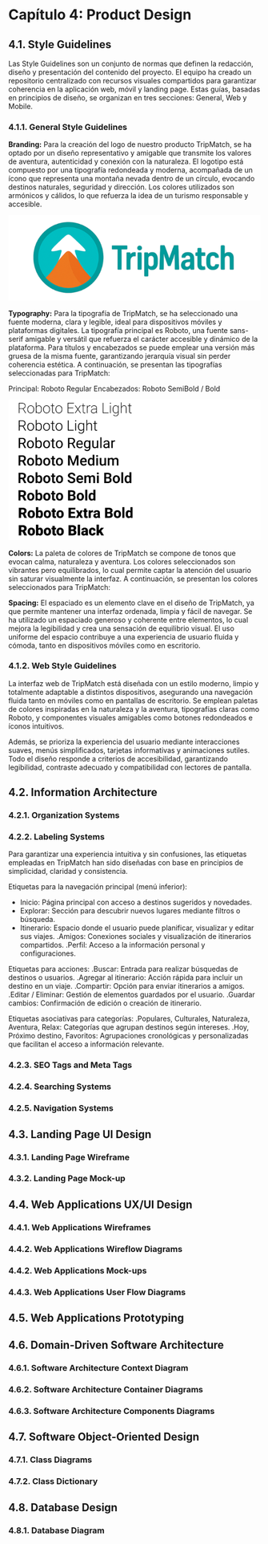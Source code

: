 # Capítulo 4: Product Design
## 4.1. Style Guidelines
Las Style Guidelines son un conjunto de normas que definen la redacción, diseño y presentación del contenido del proyecto. El equipo ha creado un repositorio centralizado con recursos visuales compartidos para garantizar coherencia en la aplicación web, móvil y landing page. Estas guías, basadas en principios de diseño, se organizan en tres secciones: General, Web y Mobile.
### 4.1.1. General Style Guidelines
__Branding:__
Para la creación del logo de nuestro producto TripMatch, se ha optado por un diseño representativo y amigable que transmite los valores de aventura, autenticidad y conexión con la naturaleza. El logotipo está compuesto por una tipografía redondeada y moderna, acompañada de un ícono que representa una montaña nevada dentro de un círculo, evocando destinos naturales, seguridad y dirección. Los colores utilizados son armónicos y cálidos, lo que refuerza la idea de un turismo responsable y accesible.

![logotipo TripMatch](img/logo-TripMatch.png)

__Typography:__
Para la tipografía de TripMatch, se ha seleccionado una fuente moderna, clara y legible, ideal para dispositivos móviles y plataformas digitales. La tipografía principal es Roboto, una fuente sans-serif amigable y versátil que refuerza el carácter accesible y dinámico de la plataforma. Para títulos y encabezados se puede emplear una versión más gruesa de la misma fuente, garantizando jerarquía visual sin perder coherencia estética.
A continuación, se presentan las tipografías seleccionadas para TripMatch:

Principal: Roboto Regular
Encabezados: Roboto SemiBold / Bold

![tipography TripMatch](img/tipografia-roboto.png)

__Colors:__
La paleta de colores de TripMatch se compone de tonos que evocan calma, naturaleza y aventura. Los colores seleccionados son vibrantes pero equilibrados, lo cual permite captar la atención del usuario sin saturar visualmente la interfaz. A continuación, se presentan los colores seleccionados para TripMatch:



__Spacing:__
El espaciado es un elemento clave en el diseño de TripMatch, ya que permite mantener una interfaz ordenada, limpia y fácil de navegar. Se ha utilizado un espaciado generoso y coherente entre elementos, lo cual mejora la legibilidad y crea una sensación de equilibrio visual. El uso uniforme del espacio contribuye a una experiencia de usuario fluida y cómoda, tanto en dispositivos móviles como en escritorio.

### 4.1.2. Web Style Guidelines
La interfaz web de TripMatch está diseñada con un estilo moderno, limpio y totalmente adaptable a distintos dispositivos, asegurando una navegación fluida tanto en móviles como en pantallas de escritorio. Se emplean paletas de colores inspiradas en la naturaleza y la aventura, tipografías claras como Roboto, y componentes visuales amigables como botones redondeados e íconos intuitivos.

Además, se prioriza la experiencia del usuario mediante interacciones suaves, menús simplificados, tarjetas informativas y animaciones sutiles. Todo el diseño responde a criterios de accesibilidad, garantizando legibilidad, contraste adecuado y compatibilidad con lectores de pantalla.


## 4.2. Information Architecture
### 4.2.1. Organization Systems


### 4.2.2. Labeling Systems
Para garantizar una experiencia intuitiva y sin confusiones, las etiquetas empleadas en TripMatch han sido diseñadas con base en principios de simplicidad, claridad y consistencia.

Etiquetas para la navegación principal (menú inferior):

* Inicio: Página principal con acceso a destinos sugeridos y novedades.
* Explorar: Sección para descubrir nuevos lugares mediante filtros o búsqueda.
* Itinerario: Espacio donde el usuario puede planificar, visualizar y editar sus viajes.
\.Amigos: Conexiones sociales y visualización de itinerarios compartidos.
\.Perfil: Acceso a la información personal y configuraciones.

Etiquetas para acciones:
\.Buscar: Entrada para realizar búsquedas de destinos o usuarios.
\.Agregar al itinerario: Acción rápida para incluir un destino en un viaje.
\.Compartir: Opción para enviar itinerarios a amigos.
\.Editar / Eliminar: Gestión de elementos guardados por el usuario.
\.Guardar cambios: Confirmación de edición o creación de itinerario.

Etiquetas asociativas para categorías:
\.Populares, Culturales, Naturaleza, Aventura, Relax: Categorías que agrupan destinos según intereses.
\.Hoy, Próximo destino, Favoritos: Agrupaciones cronológicas y personalizadas que facilitan el acceso a información relevante.


### 4.2.3. SEO Tags and Meta Tags 
### 4.2.4. Searching Systems
### 4.2.5. Navigation Systems
## 4.3. Landing Page UI Design
### 4.3.1. Landing Page Wireframe
### 4.3.2. Landing Page Mock-up
## 4.4. Web Applications UX/UI Design
### 4.4.1. Web Applications Wireframes
### 4.4.2. Web Applications Wireflow Diagrams
### 4.4.2. Web Applications Mock-ups
### 4.4.3. Web Applications User Flow Diagrams
## 4.5. Web Applications Prototyping
## 4.6. Domain-Driven Software Architecture
### 4.6.1. Software Architecture Context Diagram
### 4.6.2. Software Architecture Container Diagrams
### 4.6.3. Software Architecture Components Diagrams
## 4.7. Software Object-Oriented Design
### 4.7.1. Class Diagrams
### 4.7.2. Class Dictionary
## 4.8. Database Design
### 4.8.1. Database Diagram
